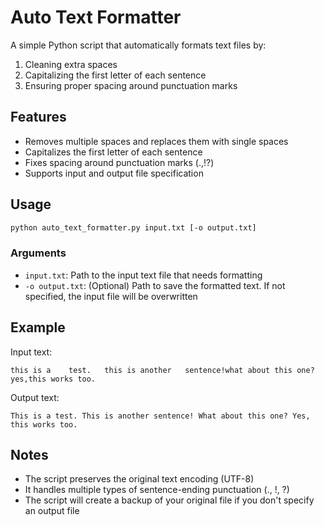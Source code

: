 # Auto Text Formatter

A simple Python script that automatically formats text files by:

1. Cleaning extra spaces
2. Capitalizing the first letter of each sentence
3. Ensuring proper spacing around punctuation marks

## Features

- Removes multiple spaces and replaces them with single spaces
- Capitalizes the first letter of each sentence
- Fixes spacing around punctuation marks (.,!?)
- Supports input and output file specification

## Usage

```bash
python auto_text_formatter.py input.txt [-o output.txt]
```

### Arguments

- `input.txt`: Path to the input text file that needs formatting
- `-o output.txt`: (Optional) Path to save the formatted text. If not specified, the input file will be overwritten

## Example

Input text:

```text
this is a    test.   this is another   sentence!what about this one?    yes,this works too.
```

Output text:

```text
This is a test. This is another sentence! What about this one? Yes, this works too.
```

## Notes

- The script preserves the original text encoding (UTF-8)
- It handles multiple types of sentence-ending punctuation (., !, ?)
- The script will create a backup of your original file if you don't specify an output file
